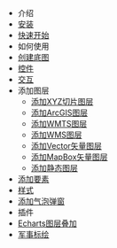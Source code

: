 - 介绍
 - [安装](/guide/install.md)
 - [快速开始](/guide/quickstart.md)
- 如何使用
 - [创建底图](/guide/creatMap.md)
 - [控件](/guide/creatControl.md)
 - [交互](/guide/creatInteraction.md)
  - 添加图层
    - [添加XYZ切片图层](/guide/layer/xyz.md)
    - [添加ArcGIS图层](/guide/layer/arcgis.md)
    - [添加WMTS图层](/guide/layer/wmts.md)
    - [添加WMS图层](/guide/layer/wms.md)
    - [添加Vector矢量图层](/guide/layer/vector.md)
    - [添加MapBox矢量图层](/guide/layer/mapbox.md)
    - [添加静态图层](/guide/layer/static.md)
 - [添加要素](/guide/addFeature.md)
 - [样式](/guide/style.md)
 - [添加气泡弹窗](/guide/addPopver.md)
- 插件
 - [Echarts图层叠加]()
 - [军事标绘]()
